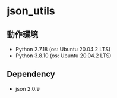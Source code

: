 # json_utils
## 動作環境
- Python 2.7.18 (os: Ubuntu 20.04.2 LTS)
- Python 3.8.10 (os: Ubuntu 20.04.2 LTS)

## Dependency
- json 2.0.9
